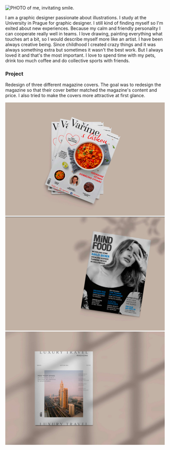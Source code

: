![PHOTO of me, invitating smile.](IMG_9516.jpg)

I am a graphic designer passionate about illustrations. I study at the University in Prague for graphic designer. I still kind of finding myself so I'm exited about new experiences. Because my calm and friendly personality I can cooperate really well in teams. I love drawing, painting everything what touches art a bit, so I would describe myself more like an artist. I have been always creative being. Since childhood I created crazy things and it was always something extra but sometimes it wasn't the best work. But I always loved it and that's the most important. I love to spend time with my pets, drink too much coffee and do collective sports with friends.

### Project

Redesign of three different magazine covers.
The goal was to redesign the magazine so that their cover better matched the magazine's content and price. I also tried to make the covers more attractive at first glance.

![cook](2.png)
![fashion](3.png)
![travel](1.png)
